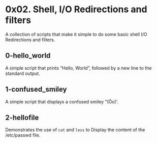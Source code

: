 # 0x02. Shell, I/O Redirections and filters
A collection of scripts that make it simple to do some basic shell I/O Redirections and filters.

## 0-hello_world
A simple script that prints “Hello, World”, followed by a new line to the standard output.
## 1-confused_smiley
A simple  script that displays a confused smiley "(Ôo)'.
## 2-hellofile
Demonstrates the use of `cat` and `less` to Display the content of the /etc/passwd file.
## 